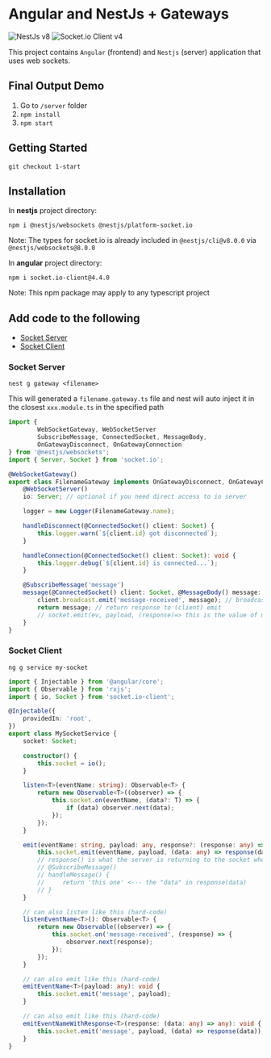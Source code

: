 # Angular and NestJs + Gateways

![NestJs v8](https://img.shields.io/badge/nestjs-8.0.0-red) ![Socket.io Client v4](https://img.shields.io/badge/socket.io--client-4.4.0-red)

This project contains `Angular` (frontend) and `Nestjs` (server) application that uses web sockets.

## Final Output Demo

1. Go to `/server` folder
2. `npm install`
3. `npm start`

## Getting Started

```
git checkout 1-start
```

## Installation

In **nestjs** project directory:

```
npm i @nestjs/websockets @nestjs/platform-socket.io
```

Note: The types for socket.io is already included in `@nestjs/cli@v8.0.0` via `@nestjs/websockets@8.0.0`

In **angular** project directory:

```
npm i socket.io-client@4.4.0
```

Note: This npm package may apply to any typescript project

## Add code to the following

-   [Socket Server](#socket-server)
-   [Socket Client](#socket-client)

### Socket Server

```
nest g gateway <filename>
```

This will generated a `filename.gateway.ts` file and nest will auto inject it in the closest `xxx.module.ts` in the specified path

```typescript
import {
        WebSocketGateway, WebSocketServer
        SubscribeMessage, ConnectedSocket, MessageBody,
        OnGatewayDisconnect, OnGatewayConnection
} from '@nestjs/websockets';
import { Server, Socket } from 'socket.io';

@WebSocketGateway()
export class FilenameGateway implements OnGatewayDisconnect, OnGatewayConnection {
    @WebSocketServer()
    io: Server; // optional if you need direct access to io server

    logger = new Logger(FilenameGateway.name);

    handleDisconnect(@ConnectedSocket() client: Socket) {
        this.logger.warn(`${client.id} got disconnected`);
    }

    handleConnection(@ConnectedSocket() client: Socket): void {
        this.logger.debug(`${client.id} is connected...`);
    }

    @SubscribeMessage('message')
    message(@ConnectedSocket() client: Socket, @MessageBody() message: string): string {
        client.broadcast.emit('message-received', message); // broadcast to every socket except sender
        return message; // return response to (client) emit
        // socket.emit(ev, payload, (response)=> this is the value of message)
    }
}
```

### Socket Client

```
ng g service my-socket
```

```typescript
import { Injectable } from '@angular/core';
import { Observable } from 'rxjs';
import { io, Socket } from 'socket.io-client';

@Injectable({
    providedIn: 'root',
})
export class MySocketService {
    socket: Socket;

    constructor() {
        this.socket = io();
    }

    listen<T>(eventName: string): Observable<T> {
        return new Observable<T>((observer) => {
            this.socket.on(eventName, (data?: T) => {
                if (data) observer.next(data);
            });
        });
    }

    emit(eventName: string, payload: any, response?: (response: any) => any): void {
        this.socket.emit(eventName, payload, (data: any) => response(data));
        // response() is what the server is returning to the socket who did SubscribedMessage()
        // @SubscribeMessage()
        // handleMessage() {
        //     return 'this one' <--- the "data" in response(data)
        // }
    }

    // can also listen like this (hard-code)
    listenEventName<T>(): Observable<T> {
        return new Observable((observer) => {
            this.socket.on('message-received', (response) => {
                observer.next(response);
            });
        });
    }

    // can also emit like this (hard-code)
    emitEventName<T>(payload: any): void {
        this.socket.emit('message', payload);
    }

    // can also emit like this (hard-code)
    emitEventNameWithResponse<T>(response: (data: any) => any): void {
        this.socket.emit('message', payload, (data) => response(data));
    }
}
```
